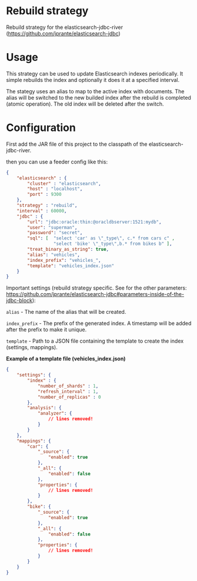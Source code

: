 # Rebuild strategy
Rebuild strategy for the elasticsearch-jdbc-river (https://github.com/jprante/elasticsearch-jdbc)

# Usage
This strategy can be used to update Elasticsearch indexes periodically. It simple rebuilds the index and optionally it does it at a specified interval. 

The stategy uses an alias to map to the active index with documents. 
The alias will be switched to the new builded index after the rebuild is completed (atomic operation). The old index will be deleted after the switch.

# Configuration

First add the JAR file of this project to the classpath of the elasticsearch-jdbc-river. 

then you can use a feeder config like this:

```json
{
    "elasticsearch" : {
        "cluster" : "elasticsearch",
        "host" : "localhost",
        "port" : 9300
    },
    "strategy" : "rebuild",
    "interval" : 60000,
    "jdbc" : {
        "url": "jdbc:oracle:thin:@oracldbserver:1521:mydb",
        "user": "superman",
        "password": "secret",
        "sql": [  "select 'car' as \"_type\", c.* from cars c" ,
                  "select 'bike' \"_type\",b.* from bikes b" ],
        "treat_binary_as_string": true,
        "alias": "vehicles",
        "index_prefix": "vehicles_",
        "template": "vehicles_index.json"
    }
}
```
Important settings (rebuild strategy specific. See for the other parameters: https://github.com/jprante/elasticsearch-jdbc#parameters-inside-of-the-jdbc-block):

`alias` - The name of the alias that will be created.

`index_prefix` - The prefix of the generated index. A timestamp will be added after the prefix to make it unique.

`template` - Path to a JSON file containing the template to create the index (settings, mappings).

**Example of a template file (vehicles_index.json)**

```json
{
    "settings": {
        "index" : {
            "number_of_shards" : 1,
            "refresh_interval" : 1,
            "number_of_replicas" : 0
        },
        "analysis": {
            "analyzer": {
                // lines removed!
            }
        }
    },
    "mappings": {
        "car": {
            "_source": {
                "enabled": true
            },
            "_all": {
                "enabled": false
            },
            "properties": {
                // lines removed!
            }
        },
        "bike": {
            "_source": {
                "enabled": true
            },
            "_all": {
                "enabled": false
            },
            "properties": {
                // lines removed!
            }
        }
    }
}
```
